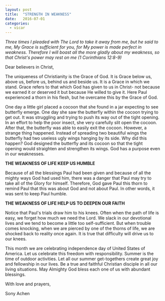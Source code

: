 ```yaml
---
layout: post
title:  "STRENGTH IN WEAKNESS"
date:   2016-07-01
categories: 
  - vicar
---
```


*Three times I pleaded with The Lord to take it away from me, but he said to me, My Grace is sufficient for you, for My power is made perfect in weakness. Therefore I will boast all the more gladly about my weakness, so that Christ's power may rest on me (1 Corinthians 12:8-9)*

Dear believers in Christ, 

The uniqueness of Christianity is the Grace of God. It is Grace below us, above us, before us, behind us and beside us. It is a Grace in which we stand. Grace refers to that which God has given to us in Christ- not because we earned it or deserved it but because He willed to give it. Here Paul experienced a thorn in his flesh, but he overcame this by the Grace of God.

One day a little girl placed a cocoon that she found in a jar expecting to see butterfly emerge. One day she saw the butterfly within the cocoon trying to get out. It was struggling and trying to push its way out of the tight opening. In an effort to help the poor insect, she very carefully slit open the cocoon. After that, the butterfly was able to easily exit the cocoon. However, a strange thing happened. Instead of spreading two beautiful wings the butterfly had two useless ugly wings hanging by its side. Why did this happen? God designed the butterfly and its cocoon so that the tight opening would straighten and strengthen its wings. God has a purpose even in our weaknesses. 

**THE WEAKNESS OF LIFE KEEP US HUMBLE**

Because of all the blessings Paul had been given and because of all the mighty ways God had used him, there was a danger that Paul may try to take all of the Glory for himself. Therefore, God gave Paul this thorn to remind Paul that this was about God and not about Paul. In other words, it was sent to keep Paul humble.

**THE WEAKNESS OF LIFE HELP US TO DEEPEN OUR FAITH**

Notice that Paul's trials draw him to his knees. Often when the path of life is easy, we forget how much we need the Lord. We slack in our devotional lives and we tend to become a little too self-sufficient. But when trouble comes knocking, when we are pierced by one of the thorns of life, we are shocked back to reality once again. It is true that difficulty will drive us to our knees. 

This month we are celebrating independence day of United States of America. Let us celebrate this freedom with responsibility. Summer is the time of outdoor activities. Let all our summer get-togethers create great joy and fellowship in our lives. Be a true and faithful Christian disciple in all our living situations. May Almighty God bless each one of us with abundant blessings.

With love and prayers,	

Sony Achen 